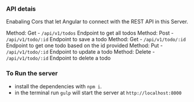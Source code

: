 ### API detais
Enabaling Cors that let Angular to connect with the REST API in this Server.

Method: Get - `/api/v1/todos` Endpoint to get all todos 
Method: Post - `/api/v1/todo/:id` Endpoint to save a todo 
Method: Get - `/api/v1/todo/:id` Endpoint to get one todo based on the id provided 
Method: Put - `/api/v1/todo/:id` Endpoint to update a todo 
Method: Delete - `/api/v1/todo/:id` Endpoint to delete a todo 

### To Run the server

- install the dependencies with `npm i`.
- in the terminal run `gulp` will start the server at `http://localhost:8000`
